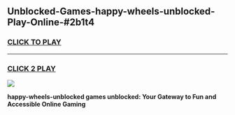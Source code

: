 
## Unblocked-Games-happy-wheels-unblocked-Play-Online-#2b1t4
<h3>
<a href="https://premium.freeplayer.one?title=happy-wheels-unblocked&ref=27F">CLICK TO PLAY</a></h3>
<hr>

<h3>
<a href="https://premium.freeplayer.one?title=happy-wheels-unblocked&ref=27F">CLICK 2 PLAY</a>
  
</h3>

<a href="https://premium.freeplayer.one?title=happy-wheels-unblocked&ref=27F"><img src="https://clearcache.store/games.png"></a>


**happy-wheels-unblocked games unblocked: Your Gateway to Fun and Accessible Online Gaming**
